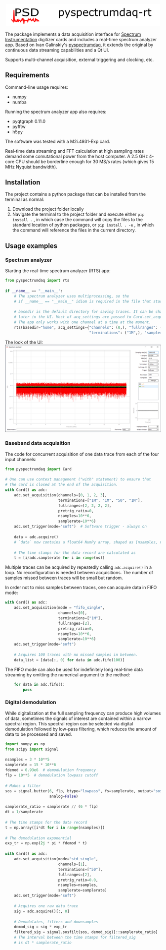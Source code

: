 <p align="center">
    <img width="500" src="rsc/psd_header.png">
</p>

The package implements a data acquisition interface for [Spectrum Instrumentation](https://spectrum-instrumentation.com/) digitizer cards and includes a real-time spectrum analyzer app. Based on Ivan Galinskiy's [pyspectrumdaq](https://github.com/quantop-dungeon/pyspectrumdaq), it extends the original by continuous data streaming capabilities and a Qt UI.

Supports multi-channel acquisition, external triggering and clocking, etc.

## Requirements

Command-line usage requires:
* numpy
* numba

Running the spectrum analyzer app also requires:
* pyqtgraph 0.11.0
* pyfftw
* h5py

The software was tested with a M2i.4931-Exp card.

Real-time data streaming and FFT calculation at high sampling rates demand some comutational power from the host computer. A 2.5 GHz 4-core CPU should be borderline enough for 30 MS/s rates (which gives 15 MHz Nyquist bandwidth).  

## Installation

The project contains a python package that can be installed from the terminal as normal:

1) Download the project folder locally 
2) Navigate the terminal to the project folder and execute either `pip install .` , in which case the command will copy the files to the standard location of python packages, or `pip install . -e` , in which the command will reference the files in the current directory. 

## Usage examples

### Spectrum analyzer

Starting the real-time spectrum analyzer (RTS) app:
```python
from pyspectrumdaq import rts

if __name__ == "__main__":
    # The spectrum analyzer uses multiprocessing, so the
    # if __name__ == "__main__" idiom is required in the file that starts it.

    # basedir is the default directory for saving traces. It can be changed 
    # later in the UI. Most of acq_settings are passed to Card.set_acquisition
    # The app only works with one channel at a time at the moment.
    rts(basedir="home", acq_settings={"channels": (0,), "fullranges": (10,),
                                      "terminations": ("1M",), "samplerate": 30e6})
```
The look of the UI:
![ui with dummy card](rsc/rts_dummy_card.png)

### Baseband data acquisition

The code for concurrent acquisition of one data trace from each of the four input channels:

```python
from pyspectrumdaq import Card

# One can use context management ("with" statement) to ensure that 
# the card is closed at the end of the acquisition.
with Card() as adc:
    adc.set_acquisition(channels=[0, 1, 2, 3], 
                        terminations=["1M", "1M", "50", "1M"], 
                        fullranges=[2, 2, 2, 2],
                        pretrig_ratio=0, 
                        nsamples=10**6,
                        samplerate=10**6)             
    adc.set_trigger(mode="soft")  # Software trigger - always on

    data = adc.acquire()
    # `data` now contains a float64 NumPy array, shaped as [nsamples, nchannels]

    # The time stamps for the data record are calculated as
    t = [i/adc.samplerate for i in range(ns)] 
```

Multiple traces can be acquired by repeatedly calling `adc.acquire()` in a loop.
No reconfiguration is needed between acquisitions.
The number of samples missed between traces will be small but random.

In order not to miss samples between traces, one can acquire data in FIFO mode:
```python
with Card() as adc:
    adc.set_acquisition(mode = "fifo_single", 
                        channels=[0], 
                        terminations=["1M"], 
                        fullranges=[2],
                        pretrig_ratio=0, 
                        nsamples=10**6,
                        samplerate=10**6)             
    adc.set_trigger(mode="soft")

    # Acquires 100 traces with no missed samples in between.
    data_list = [data[:, 0] for data in adc.fifo(100)]
```
The FIFO mode can also be used for indefinitely long real-time data streaming by omitting the numerical argument to the method:
```python
    for data in adc.fifo():
        pass
```

### Digital demodulation
While digitalization at the full sampling frequency can produce high volumes of data, sometimes the signals of interest are contained within a narrow spectral region. This spectral region can be selected via digital demodulation followed by low-pass filtering, which reduces the amount of data to be processed and saved. 

```python
import numpy as np
from scipy import signal

nsamples = 3 * 10**5
samplerate = 15 * 10**6
fdemod = 0.93e6  # demodulation frequency
flp = 10**5  # demodulation lowpass cutoff

# Makes a filter
sos = signal.butter(6, flp, btype="lowpass", fs=samplerate, output="sos", 
                    analog=False)

samplerate_ratio = samplerate // (6 * flp)
dt = 1/samplerate

# The time stamps for the data record
t = np.array([i*dt for i in range(nsamples)]) 

# The demodulation exponential
exp_tr = np.exp(2j * pi * fdemod * t)

with Card() as adc:
    adc.set_acquisition(mode="std_single",
                        channels=[1], 
                        terminations=["50"], 
                        fullranges=[2],
                        pretrig_ratio=0.0, 
                        nsamples=nsamples,
                        samplerate=samplerate)             
    adc.set_trigger(mode="soft")

    # Acquires one raw data trace
    sig = adc.acquire()[:, 0]
    
    # Demodulates, filters and downsamples
    demod_sig = sig * exp_tr
    filtered_sig = signal.sosfilt(sos, demod_sig)[::samplerate_ratio]
    # The interval between the time stamps for filtered_sig 
    # is dt * samplerate_ratio
```
